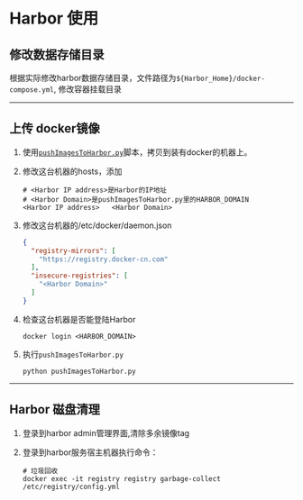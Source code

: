 # Harbor 使用

## 修改数据存储目录

根据实际修改harbor数据存储目录，文件路径为`${Harbor_Home}/docker-compose.yml`, 修改容器挂载目录

------------

## 上传 docker镜像

1. 使用[`pushImagesToHarbor.py`](http://git.augmentum.com.cn/aug-ops/devops/tree/master/docker")脚本，拷贝到装有docker的机器上。

2. 修改这台机器的hosts，添加

    ```shell
    # <Harbor IP address>是Harbor的IP地址
    # <Harbor Domain>是pushImagesToHarbor.py里的HARBOR_DOMAIN
    <Harbor IP address>   <Harbor Domain>
    ```

3. 修改这台机器的/etc/docker/daemon.json

    ```json
    {
      "registry-mirrors": [
        "https://registry.docker-cn.com"
      ],
      "insecure-registries": [
        "<Harbor Domain>"
      ]
    }
    ```

4. 检查这台机器是否能登陆Harbor

    ```shell
    docker login <HARBOR_DOMAIN>
    ```

5. 执行`pushImagesToHarbor.py`

    ```shell
    python pushImagesToHarbor.py
    ```

------------

## Harbor 磁盘清理

1. 登录到harbor admin管理界面,清除多余镜像tag

2. 登录到harbor服务宿主机器执行命令：

    ```text
    # 垃圾回收
    docker exec -it registry registry garbage-collect  /etc/registry/config.yml
    ```
